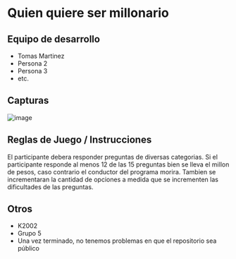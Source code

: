 # Quien quiere ser millonario

## Equipo de desarrollo

- Tomas Martinez
- Persona 2 
- Persona 3
- etc.

## Capturas

![image](https://user-images.githubusercontent.com/102559756/193975944-218607a3-6e04-4ec7-bfc0-0749b39bd7ea.png)

## Reglas de Juego / Instrucciones

El participante debera responder preguntas de diversas categorias. Si el participante responde al menos 12 de las 15 preguntas bien se lleva el millon de pesos, caso contrario el conductor del programa morira. Tambien se incrementaran la cantidad de opciones a medida que se incrementen las dificultades de las preguntas. 

## Otros

- K2002
- Grupo 5
- Una vez terminado, no tenemos problemas en que el repositorio sea público 
